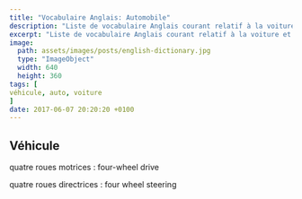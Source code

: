 ```yaml
---
title: "Vocabulaire Anglais: Automobile"
description: "Liste de vocabulaire Anglais courant relatif à la voiture et autres véhicules motorisés."
excerpt: "Liste de vocabulaire Anglais courant relatif à la voiture et autres véhicules motorisés."
image:
  path: assets/images/posts/english-dictionary.jpg
  type: "ImageObject"
  width: 640
  height: 360
tags: [
véhicule, auto, voiture
]
date: 2017-06-07 20:20:20 +0100
---
```


## Véhicule

quatre roues motrices
: four-wheel drive

quatre roues directrices
: four wheel steering
